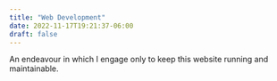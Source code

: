 ```yaml
---
title: "Web Development"
date: 2022-11-17T19:21:37-06:00
draft: false
---
```


An endeavour in which I engage only to keep this website running and maintainable.

